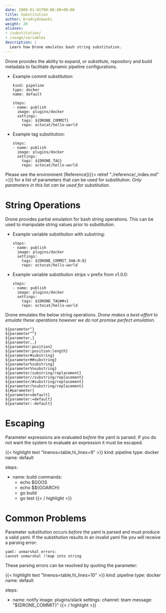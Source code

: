 ```yaml
---
date: 2000-01-01T00:00:00+00:00
title: Substitution
author: bradrydzewski
weight: 20
aliases:
- /substitution/
- /usage/variables
description: |
  Learn how Drone emulates bash string substitution.
---
```


Drone provides the ability to expand, or _substitute_, repository and build metadata to facilitate dynamic pipeline configurations.

* Example commit substitution:
  ```
  kind: pipeline
  type: docker
  name: default

  steps:
  - name: publish
    image: plugins/docker
    settings:
      tags: ${DRONE_COMMIT}
      repo: octocat/hello-world
  ```

* Example tag substitution:

  ```
  steps:
  - name: publish
    image: plugins/docker
    settings:
      tags: ${DRONE_TAG}
      repo: octocat/hello-world
  ```

Please see the environment [Reference]({{< relref "./reference/_index.md" >}}) for a list of parameters that can be used for substitution. _Only parameters in this list can be used for substitution._

# String Operations

Drone provides partial emulation for bash string operations. This can be used to manipulate string values prior to substitution.

* Example variable substitution with substring:
  ```
  steps:
  - name: publish
    image: plugins/docker
    settings:
      tags: ${DRONE_COMMIT_SHA:0:8}
      repo: octocat/hello-world
  ```

* Example variable substitution strips v prefix from v1.0.0:
  ```
  steps:
  - name: publish
    image: plugins/docker
    settings:
      tags: ${DRONE_TAG##v}
      repo: octocat/hello-world
  ```

Drone emulates the below string operations. _Drone makes a best-effort to emulate these operations however we do not promise perfect emulation._


```
${parameter^}
${parameter^^}
${parameter,}
${parameter,,}
${parameter:position}
${parameter:position:length}
${parameter#substring}
${parameter##substring}
${parameter%substring}
${parameter%%substring}
${parameter/substring/replacement}
${parameter//substring/replacement}
${parameter/#substring/replacement}
${parameter/%substring/replacement}
${#parameter}
${parameter=default}
${parameter:=default}
${parameter:-default}
```


<!-- * `${parameter^}`
* `${parameter^^}`
* `${parameter,}`
* `${parameter,,}`
* `${parameter:position}`
* `${parameter:position:length}`
* `${parameter#substring}`
* `${parameter##substring}`
* `${parameter%substring}`
* `${parameter%%substring}`
* `${parameter/substring/replacement}`
* `${parameter//substring/replacement}`
* `${parameter/#substring/replacement}`
* `${parameter/%substring/replacement}`
* `${#parameter}`
* `${parameter=default}`
* `${parameter:=default}`
* `${parameter:-default}` -->

<!--
OPERATION	        | DESC
--------------------|---
`${param}`          | parameter substitution
`${param,}`         | parameter substitution with lowercase first char
`${param,,}`        | parameter substitution with lowercase
`${param^}`         | parameter substitution with uppercase first char
`${param^^}`        | parameter substitution with uppercase
`${param:pos}`      | parameter substitution with substring
`${param:pos:len}`  | parameter substitution with substring and length
`${param=default}`  | parameter substitution with default
`${param##prefix}`  | parameter substitution with prefix removal
`${param%%suffix}`  | parameter substitution with suffix removal
`${param/old/new}`  | parameter substitution with find and replace
-->

# Escaping

Parameter expressions are evaluated _before_ the yaml is parsed. If you do not want the system to evaluate an expression it must be escaped.

{{< highlight text "linenos=table,hl_lines=9" >}}
kind: pipeline
type: docker
name: default

steps:
- name: build
  commands:
  - echo $GOOS
  - echo $${GOARCH}
  - go build
  - go test
{{< / highlight >}}

# Common Problems

Parameter substitution occurs _before_ the yaml is parsed and must produce a valid yaml. If the substitution results in an invalid yaml file you will receive a parsing error:

```
yaml: unmarshal errors:
cannot unmarshal !!map into string
```

These parsing errors can be resolved by quoting the parameter:

{{< highlight text "linenos=table,hl_lines=10" >}}
kind: pipeline
type: docker
name: default

steps:
- name: notify
  image: plugins/slack
  settings:
    channel: team
    message: "${DRONE_COMMIT}"
{{< / highlight >}}
